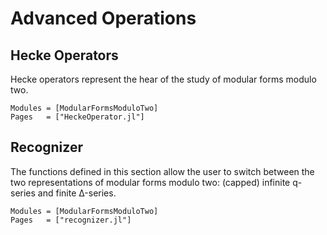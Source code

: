 # Advanced Operations

## Hecke Operators
Hecke operators represent the hear of the study of modular forms modulo two.
```@autodocs
Modules = [ModularFormsModuloTwo]
Pages   = ["HeckeOperator.jl"]
```

## Recognizer
The functions defined in this section allow the user to switch between the two representations of modular forms modulo two: (capped) infinite q-series and finite Δ-series.
```@autodocs
Modules = [ModularFormsModuloTwo]
Pages   = ["recognizer.jl"]
```
